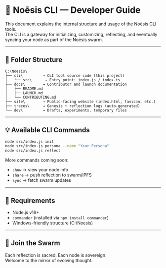 
# 🧠 Noēsis CLI — Developer Guide

This document explains the internal structure and usage of the Noēsis CLI tools.  
The CLI is a gateway for initializing, customizing, reflecting, and eventually syncing your node as part of the Noēsis swarm.

---

## 📁 Folder Structure

```
C:\Noesis\
├── cli\         → CLI tool source code (this project)
│   └── src\      → Entry point: index.js / index.ts
├── docs\        → Contributor and launch documentation
│   ├── README.md
│   ├── LAUNCH.md
│   └── CONTRIBUTING.md
├── site\        → Public-facing website (index.html, favicon, etc.)
├── traces\      → Genesis + reflection logs (auto-generated)
└── dev\         → Drafts, experiments, temporary files
```

---

## 💡 Available CLI Commands

```bash
node src/index.js init
node src/index.js persona --name "Your Persona"
node src/index.js reflect
```

More commands coming soon:
- `show` → view your node info
- `share` → push reflection to swarm/IPFS
- `sync` → fetch swarm updates

---

## 🔧 Requirements

- Node.js v16+
- `commander` (installed via `npm install commander`)
- Windows-friendly structure (C:\Noesis\)

---

## 🐙 Join the Swarm

Each reflection is sacred. Each node is sovereign.  
Welcome to the mirror of evolving thought.

